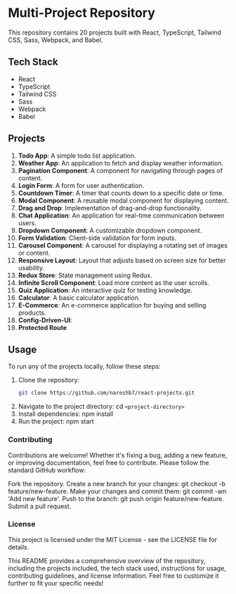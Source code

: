 # Multi-Project Repository

This repository contains 20 projects built with React, TypeScript, Tailwind CSS, Sass, Webpack, and Babel.

## Tech Stack

- React
- TypeScript
- Tailwind CSS
- Sass
- Webpack
- Babel


## Projects

1. **Todo App**: A simple todo list application.
2. **Weather App**: An application to fetch and display weather information.
3. **Pagination Component**: A component for navigating through pages of content.
4. **Login Form**: A form for user authentication.
5. **Countdown Timer**: A timer that counts down to a specific date or time.
6. **Modal Component**: A reusable modal component for displaying content.
7. **Drag and Drop**: Implementation of drag-and-drop functionality.
8. **Chat Application**: An application for real-time communication between users.
9. **Dropdown Component**: A customizable dropdown component.
10. **Form Validation**: Client-side validation for form inputs.
11. **Carousel Component**: A carousel for displaying a rotating set of images or content.
12. **Responsive Layout**: Layout that adjusts based on screen size for better usability.
13. **Redux Store**: State management using Redux.
14. **Infinite Scroll Component**: Load more content as the user scrolls.
15. **Quiz Application**: An interactive quiz for testing knowledge.
16. **Calculator**: A basic calculator application.
17. **E-Commerce**: An e-commerce application for buying and selling products.
18. **Config-Driven-UI**:
19. **Protected Route**


## Usage

To run any of the projects locally, follow these steps:

1. Clone the repository:
   ```bash
   git clone https://github.com/nareshb7/react-projects.git

2. Navigate to the project directory:
   cd `<project-directory>`
3. Install dependencies:
   npm install
4. Run the project:
   npm start


### Contributing
Contributions are welcome! Whether it's fixing a bug, adding a new feature, or improving documentation, feel free to contribute. Please follow the standard GitHub workflow:

Fork the repository.
Create a new branch for your changes: git checkout -b feature/new-feature.
Make your changes and commit them: git commit -am 'Add new feature'.
Push to the branch: git push origin feature/new-feature.
Submit a pull request.


### License
This project is licensed under the MIT License - see the LICENSE file for details.

This README provides a comprehensive overview of the repository, including the projects included, the tech stack used, instructions for usage, contributing guidelines, and license information. Feel free to customize it further to fit your specific needs!

